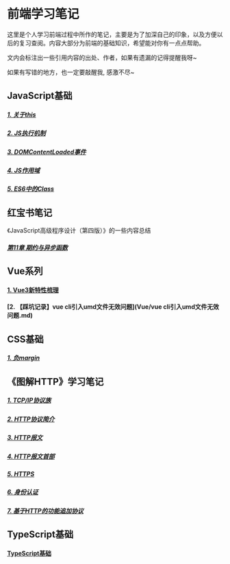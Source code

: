 # 前端学习笔记
这里是个人学习前端过程中所作的笔记，主要是为了加深自己的印象，以及方便以后的复习查阅。内容大部分为前端的基础知识，希望能对你有一点点帮助。

文内会标注出一些引用内容的出处、作者，如果有遗漏的记得提醒我呀~

如果有写错的地方，也一定要敲醒我, 感激不尽~


## JavaScript基础
##### [1. 关于this](JS基础/关于this.md)
##### [2. JS执行机制](JS基础/JS执行机制.md)
##### [3. DOMContentLoaded事件](JS基础/DOMContentLoaded事件.md)
##### [4. JS作用域](JS基础/JS作用域.md)
##### [5. ES6中的Class](JS基础/ES6中的Class.md)

## 红宝书笔记
《JavaScript高级程序设计（第四版）》的一些内容总结
##### [第11章 期约与异步函数](第11章、期约与异步函数.md)

## Vue系列
#### [1. Vue3新特性梳理](Vue/Vue3新特性梳理.md)
#### [2. 【踩坑记录】vue cli引入umd文件无效问题](Vue/vue cli引入umd文件无效问题.md)

## CSS基础
##### [1. 负margin](css基础/负margin.md)

## 《图解HTTP》学习笔记
##### [1. TCP/IP协议族](《图解HTTP》笔记/1-TCPIP协议族.md)
##### [2. HTTP协议简介](《图解HTTP》笔记/2-HTTP协议简介.md)
##### [3. HTTP报文](《图解HTTP》笔记/3-HTTP报文.md)
##### [4. HTTP报文首部](《图解HTTP》笔记/4-HTTP报文首部.md)
##### [5. HTTPS](《图解HTTP》笔记/5-HTTPS.md)
##### [6. 身份认证](《图解HTTP》笔记/6-身份认证.md)
##### [7. 基于HTTP的功能追加协议](《图解HTTP》笔记/7-基于HTTP的功能追加协议.md)

## TypeScript基础
#### [TypeScript基础](TypeScript基础/TS基础.md)
